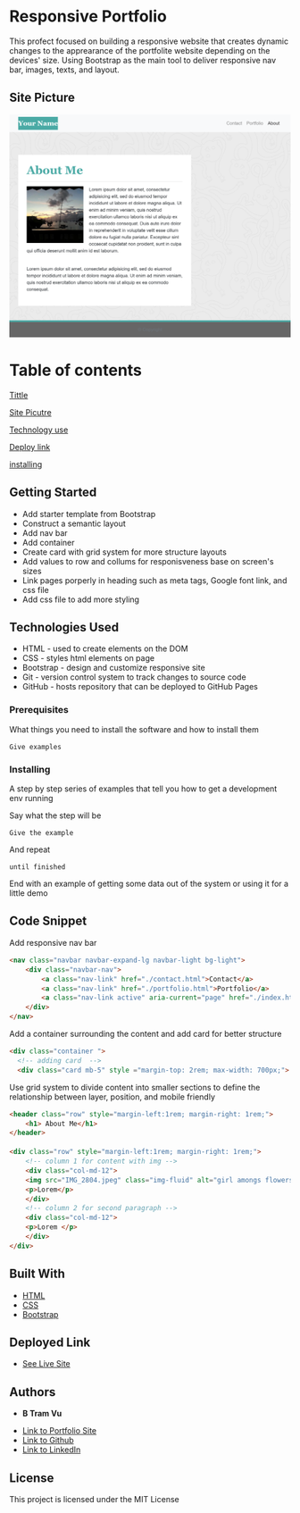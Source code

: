 # Responsive Portfolio 

This profect focused on building a responsive website that creates dynamic changes to the apprearance of the portfolite website depending on the devices' size. Using Bootstrap as the main tool to deliver responsive nav bar, images, texts, and layout. 

## Site Picture
![Site](./992-index.png)

# Table of contents 
[Tittle](../blob/main/Responsive-portfolio)

[Site Picutre](../blob/main/readme.htm/Site-picture)

[Technology use](../blob/main/technology-use)

[Deploy link](../blob/main/deploy-link)

[installing](../blob/main/installing)

## Getting Started
 * Add starter template from Bootstrap
 * Construct a semantic layout
 * Add nav bar 
 * Add container
 * Create card with grid system for more structure layouts 
 * Add values to row and collums for responisveness base on screen's sizes
 * Link pages porperly in heading such as meta tags, Google font link, and css file 
 * Add css file to add more styling 
  

## Technologies Used
- HTML - used to create elements on the DOM
- CSS - styles html elements on page
- Bootstrap - design and customize responsive site
- Git - version control system to track changes to source code
- GitHub - hosts repository that can be deployed to GitHub Pages


### Prerequisites

What things you need to install the software and how to install them

```
Give examples
```

### Installing

A step by step series of examples that tell you how to get a development env running

Say what the step will be

```
Give the example
```

And repeat

```
until finished
```

End with an example of getting some data out of the system or using it for a little demo

## Code Snippet
Add responsive nav bar
```html
<nav class="navbar navbar-expand-lg navbar-light bg-light">
    <div class="navbar-nav">
        <a class="nav-link" href="./contact.html">Contact</a>
        <a class="nav-link" href="./portfolio.html">Portfolio</a>
        <a class="nav-link active" aria-current="page" href="./index.html">About Me</a>
    </div>
</nav>
```
Add a container surrounding the content and add card for better structure 
```html
<div class="container ">
  <!-- adding card  -->
  <div class="card mb-5" style ="margin-top: 2rem; max-width: 700px;">
```
Use grid system to divide content into smaller sections to define the relationship between layer, position, and mobile friendly
```html
<header class="row" style="margin-left:1rem; margin-right: 1rem;">
    <h1> About Me</h1>
</header>
      
<div class="row" style="margin-left:1rem; margin-right: 1rem;">
    <!-- column 1 for content with img -->
    <div class="col-md-12">
    <img src="IMG_2804.jpeg" class="img-fluid" alt="girl amongs flowers">
    <p>Lorem</p>
    </div>
    <!-- column 2 for second paragraph -->
    <div class="col-md-12">
    <p>Lorem </p>
    </div>        
</div>
```

## Built With

* [HTML](https://developer.mozilla.org/en-US/docs/Web/HTML)
* [CSS](https://developer.mozilla.org/en-US/docs/Web/CSS)
* [Bootstrap](https://getbootstrap.com/)


## Deployed Link

* [See Live Site](https://vubao2303.github.io/responsive-portfolio/)


## Authors

* **B Tram Vu** 

- [Link to Portfolio Site](#)
- [Link to Github](https://github.com/vubao2303/responsive-portfolio)
- [Link to LinkedIn](https://www.linkedin.com/in/tram-vu-866250121/)


## License

This project is licensed under the MIT License 
